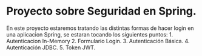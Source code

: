 # Proyecto sobre Seguridad en Spring.

En este proyecto estaremos tratando las distintas formas de hacer login
en una aplicacion Spring, se estaran tocando los siguientes puntos:
	1. Autenticacion In-Memory
	2. Formulario Login.
	3. Autenticación Básica.
	4. Autenticación JDBC.
	5. Token JWT.